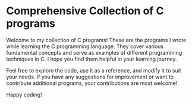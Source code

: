 # Comprehensive Collection of C programs


Welcome to my collection of C programs! These are the programs I wrote while learning the C programming language. They cover various fundamental concepts and serve as examples of different programming techniques in C. I hope you find them helpful in your learning journey.

Feel free to explore the code, use it as a reference, and modify it to suit your needs. If you have any suggestions for improvement or want to contribute additional programs, your contributions are most welcome!

Happy coding!
